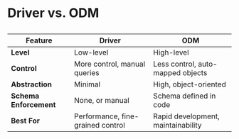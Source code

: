 # Driver vs. ODM

##

<v-clicks>

| Feature                | **Driver**                        | **ODM**                            |
| ---------------------- | --------------------------------- | ---------------------------------- |
| **Level**              | Low-level                         | High-level                         |
| **Control**            | More control, manual queries      | Less control, auto-mapped objects  |
| **Abstraction**        | Minimal                           | High, object-oriented              |
| **Schema Enforcement** | None, or manual                   | Schema defined in code             |
| **Best For**           | Performance, fine-grained control | Rapid development, maintainability |

</v-clicks>


<!-- 
**Driver** give basic connection & basic options.

**Document-Object Mapper** (think ORM Object–Relational Mapping, but for document databases). -->
